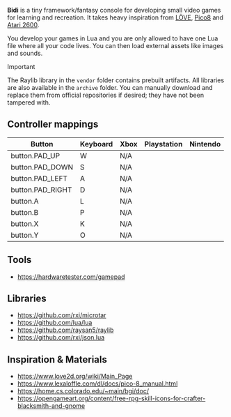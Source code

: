 **Bidi** is a tiny framework/fantasy console for developing small video games for
learning and recreation. It takes heavy inspiration from
[LÖVE](https://www.love2d.org/), [Pico8](https://www.lexaloffle.com/pico-8.php)
and [Atari 2600](https://en.wikipedia.org/wiki/Atari_2600).

You develop your games in Lua and you are only allowed to have one Lua file
where all your code lives. You can then load external assets like images and
sounds.

> [!IMPORTANT]
> The Raylib library in the `vendor` folder contains prebuilt artifacts. All
> libraries are also available in the `archive` folder. You can manually
> download and replace them from official repositories if desired; they have
> not been tampered with.

## Controller mappings


| Button           | Keyboard | Xbox | Playstation | Nintendo |
|------------------|----------|------|-------------|----------|
| button.PAD_UP    | W        | N/A  |             |          |
| button.PAD_DOWN  | S        | N/A  |             |          |
| button.PAD_LEFT  | A        | N/A  |             |          |
| button.PAD_RIGHT | D        | N/A  |             |          |
| button.A         | L        | N/A  |             |          |
| button.B         | P        | N/A  |             |          |
| button.X         | K        | N/A  |             |          |
| button.Y         | O        | N/A  |             |          |

## Tools

- https://hardwaretester.com/gamepad

## Libraries

- https://github.com/rxi/microtar
- https://github.com/lua/lua
- https://github.com/raysan5/raylib
- https://github.com/rxi/json.lua

## Inspiration & Materials

- https://www.love2d.org/wiki/Main_Page
- https://www.lexaloffle.com/dl/docs/pico-8_manual.html
- https://home.cs.colorado.edu/~main/bgi/doc/
- https://opengameart.org/content/free-rpg-skill-icons-for-crafter-blacksmith-and-gnome
